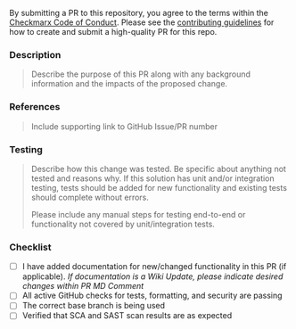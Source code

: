 By submitting a PR to this repository, you agree to the terms within the [Checkmarx Code of Conduct](https://github.com/checkmarx-ltd/open-source-template/blob/master/CODE-OF-CONDUCT.md). Please see the [contributing guidelines](https://github.com/checkmarx-ltd/open-source-template/blob/master/CONTRIBUTING.md) for how to create and submit a high-quality PR for this repo.

### Description

> Describe the purpose of this PR along with any background information and the impacts of the proposed change.

### References

> Include supporting link to GitHub Issue/PR number

### Testing

> Describe how this change was tested. Be specific about anything not tested and reasons why. If this solution has unit and/or integration testing, tests should be added for new functionality and existing tests should complete without errors.
>
> Please include any manual steps for testing end-to-end or functionality not covered by unit/integration tests.

### Checklist

- [ ] I have added documentation for new/changed functionality in this PR (if applicable).  *If documentation is a Wiki Update, please indicate desired changes within PR MD Comment*
- [ ] All active GitHub checks for tests, formatting, and security are passing
- [ ] The correct base branch is being used
- [ ] Verified that SCA and SAST scan results are as expected
